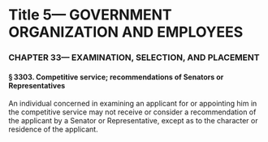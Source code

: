 
# Title 5— GOVERNMENT ORGANIZATION AND EMPLOYEES
### CHAPTER 33— EXAMINATION, SELECTION, AND PLACEMENT
#### § 3303. Competitive service; recommendations of Senators or Representatives

An individual concerned in examining an applicant for or appointing him in the competitive service may not receive or consider a recommendation of the applicant by a Senator or Representative, except as to the character or residence of the applicant.
